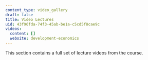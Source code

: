 ```yaml
---
content_type: video_gallery
draft: false
title: Video Lectures
uid: 43f96fda-74f3-45ab-be1a-c5cd5f8cae9c
videos:
  content: []
  website: development-economics
---
```

This section contains a full set of lecture videos from the course.